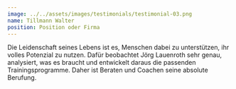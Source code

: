 ```yaml
---
image: ../../assets/images/testimonials/testimonial-03.png
name: Tillmann Walter
position: Position oder Firma
---
```


Die Leidenschaft seines Lebens ist es, Menschen dabei zu unterstützen, ihr volles Potenzial zu nutzen. Dafür beobachtet Jörg Lauenroth sehr genau, analysiert, was es braucht und entwickelt daraus die passenden Trainingsprogramme. Daher ist Beraten und Coachen seine absolute Berufung.
